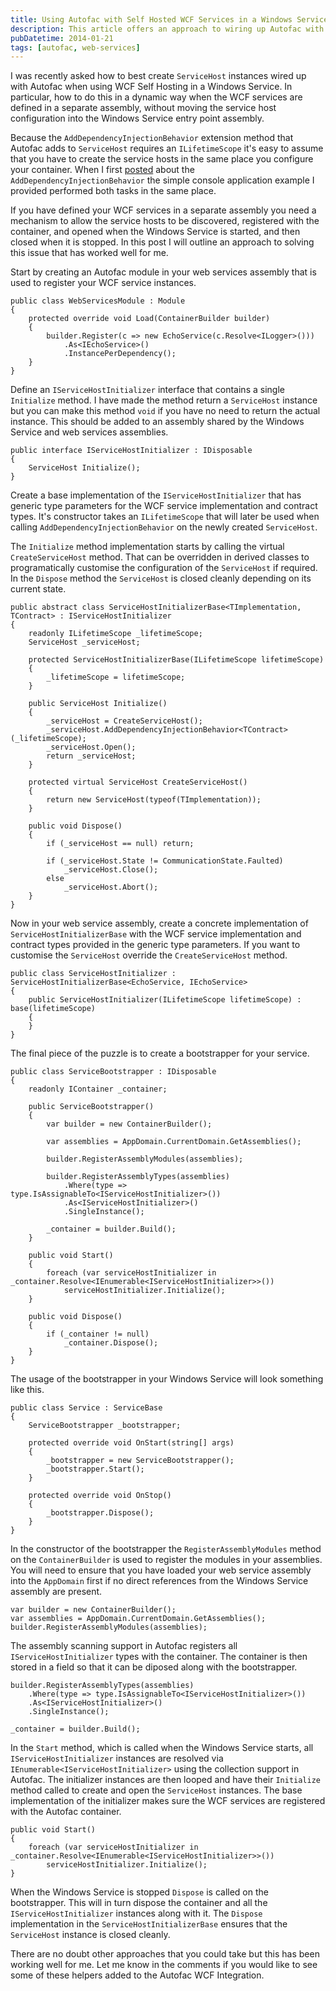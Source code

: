 ```yaml
---
title: Using Autofac with Self Hosted WCF Services in a Windows Service
description: This article offers an approach to wiring up Autofac with WCF Self Hosting in a Windows Service. It describes creating an Autofac module, an IServiceHostInitializer interface and base implementation, and a ServiceBootstrapper to register and open the service hosts.
pubDatetime: 2014-01-21
tags: [autofac, web-services]
---
```


I was recently asked how to best create `ServiceHost` instances wired up with Autofac when using WCF Self Hosting in a Windows Service. In particular, how to do this in a dynamic way when the WCF services are defined in a separate assembly, without moving the service host configuration into the Windows Service entry point assembly.

Because the `AddDependencyInjectionBehavior` extension method that Autofac adds to `ServiceHost` requires an `ILifetimeScope` it's easy to assume that you have to create the service hosts in the same place you configure your container. When I first [posted](http://alexmg.com/making-self-hosting-with-autofac-wcf-integration-easier/) about the `AddDependencyInjectionBehavior` the simple console application example I provided performed both tasks in the same place.

If you have defined your WCF services in a separate assembly you need a mechanism to allow the service hosts to be discovered, registered with the container, and opened when the Windows Service is started, and then closed when it is stopped. In this post I will outline an approach to solving this issue that has worked well for me.

Start by creating an Autofac module in your web services assembly that is used to register your WCF service instances.

```
public class WebServicesModule : Module
{
    protected override void Load(ContainerBuilder builder)
    {
        builder.Register(c => new EchoService(c.Resolve<ILogger>()))
            .As<IEchoService>()
            .InstancePerDependency();
    }
}
```

Define an `IServiceHostInitializer` interface that contains a single `Initialize` method. I have made the method return a `ServiceHost` instance but you can make this method `void` if you have no need to return the actual instance. This should be added to an assembly shared by the Windows Service and web services assemblies.

```
public interface IServiceHostInitializer : IDisposable
{
    ServiceHost Initialize();
}
```

Create a base implementation of the `IServiceHostInitializer` that has generic type parameters for the WCF service implementation and contract types. It's constructor takes an `ILifetimeScope` that will later be used when calling `AddDependencyInjectionBehavior` on the newly created `ServiceHost`.

The `Initialize` method implementation starts by calling the virtual `CreateServiceHost` method. That can be overridden in derived classes to programatically customise the configuration of the `ServiceHost` if required. In the `Dispose` method the `ServiceHost` is closed cleanly depending on its current state.

```
public abstract class ServiceHostInitializerBase<TImplementation, TContract> : IServiceHostInitializer
{
    readonly ILifetimeScope _lifetimeScope;
    ServiceHost _serviceHost;

    protected ServiceHostInitializerBase(ILifetimeScope lifetimeScope)
    {
        _lifetimeScope = lifetimeScope;
    }

    public ServiceHost Initialize()
    {
        _serviceHost = CreateServiceHost();
        _serviceHost.AddDependencyInjectionBehavior<TContract>(_lifetimeScope);
        _serviceHost.Open();
        return _serviceHost;
    }

    protected virtual ServiceHost CreateServiceHost()
    {
        return new ServiceHost(typeof(TImplementation));
    }

    public void Dispose()
    {
        if (_serviceHost == null) return;

        if (_serviceHost.State != CommunicationState.Faulted)
            _serviceHost.Close();
        else
            _serviceHost.Abort();
    }
}
```

Now in your web service assembly, create a concrete implementation of `ServiceHostInitializerBase` with the WCF service implementation and contract types provided in the generic type parameters. If you want to customise the `ServiceHost` override the `CreateServiceHost` method.

```
public class ServiceHostInitializer : ServiceHostInitializerBase<EchoService, IEchoService>
{
    public ServiceHostInitializer(ILifetimeScope lifetimeScope) : base(lifetimeScope)
    {
    }
}
```

The final piece of the puzzle is to create a bootstrapper for your service.

```
public class ServiceBootstrapper : IDisposable
{
    readonly IContainer _container;

    public ServiceBootstrapper()
    {
        var builder = new ContainerBuilder();

        var assemblies = AppDomain.CurrentDomain.GetAssemblies();

        builder.RegisterAssemblyModules(assemblies);

        builder.RegisterAssemblyTypes(assemblies)
            .Where(type => type.IsAssignableTo<IServiceHostInitializer>())
            .As<IServiceHostInitializer>()
            .SingleInstance();

        _container = builder.Build();
    }

    public void Start()
    {
        foreach (var serviceHostInitializer in _container.Resolve<IEnumerable<IServiceHostInitializer>>())
            serviceHostInitializer.Initialize();
    }

    public void Dispose()
    {
        if (_container != null)
            _container.Dispose();
    }
}
```

The usage of the bootstrapper in your Windows Service will look something like this.

```
public class Service : ServiceBase
{
	ServiceBootstrapper _bootstrapper;

	protected override void OnStart(string[] args)
	{
		_bootstrapper = new ServiceBootstrapper();
		_bootstrapper.Start();
	}

	protected override void OnStop()
	{
		_bootstrapper.Dispose();
	}
}
```

In the constructor of the bootstrapper the `RegisterAssemblyModules` method on the `ContainerBuilder` is used to register the modules in your assemblies. You will need to ensure that you have loaded your web service assembly into the `AppDomain` first if no direct references from the Windows Service assembly are present.

```
var builder = new ContainerBuilder();
var assemblies = AppDomain.CurrentDomain.GetAssemblies();
builder.RegisterAssemblyModules(assemblies);
```

The assembly scanning support in Autofac registers all `IServiceHostInitializer` types with the container. The container is then stored in a field so that it can be diposed along with the bootstrapper.

```
builder.RegisterAssemblyTypes(assemblies)
    .Where(type => type.IsAssignableTo<IServiceHostInitializer>())
    .As<IServiceHostInitializer>()
    .SingleInstance();

_container = builder.Build();
```

In the `Start` method, which is called when the Windows Service starts, all `IServiceHostInitializer` instances are resolved via `IEnumerable<IServiceHostInitializer>` using the collection support in Autofac. The initializer instances are then looped and have their `Initialize` method called to create and open the `ServiceHost` instances. The base implementation of the initializer makes sure the WCF services are registered with the Autofac container.

```
public void Start()
{
    foreach (var serviceHostInitializer in _container.Resolve<IEnumerable<IServiceHostInitializer>>())
        serviceHostInitializer.Initialize();
}
```

When the Windows Service is stopped `Dispose` is called on the bootstrapper. This will in turn dispose the container and all the `IServiceHostInitializer` instances along with it. The `Dispose` implementation in the `ServiceHostInitializerBase` ensures that the `ServiceHost` instance is closed cleanly.

There are no doubt other approaches that you could take but this has been working well for me. Let me know in the comments if you would like to see some of these helpers added to the Autofac WCF Integration.
